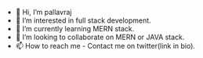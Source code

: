 - 👋 Hi, I’m pallavraj
- 👀 I’m interested in full stack development.
- 🌱 I’m currently learning MERN stack.
- 💞️ I’m looking to collaborate on MERN or JAVA stack.
- 📫 How to reach me - Contact me on twitter(link in bio).

<!---
pallavraj/pallavraj is a ✨ special ✨ repository because its `README.md` (this file) appears on your GitHub profile.
You can click the Preview link to take a look at your changes.
--->
